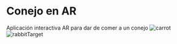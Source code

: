 # Conejo en AR
Aplicación interactiva AR para dar de comer a un conejo
![carrot](https://user-images.githubusercontent.com/56076787/112316201-2ac85380-8cab-11eb-9cc8-7b58ae86446b.png)
![rabbitTarget](https://user-images.githubusercontent.com/56076787/112316218-2e5bda80-8cab-11eb-87b4-e40923594fc6.jpg)
